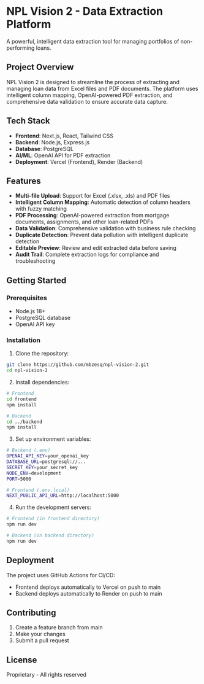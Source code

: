 # NPL Vision 2 - Data Extraction Platform

A powerful, intelligent data extraction tool for managing portfolios of non-performing loans.

## Project Overview

NPL Vision 2 is designed to streamline the process of extracting and managing loan data from Excel files and PDF documents. The platform uses intelligent column mapping, OpenAI-powered PDF extraction, and comprehensive data validation to ensure accurate data capture.

## Tech Stack

- **Frontend**: Next.js, React, Tailwind CSS
- **Backend**: Node.js, Express.js
- **Database**: PostgreSQL
- **AI/ML**: OpenAI API for PDF extraction
- **Deployment**: Vercel (Frontend), Render (Backend)

## Features

- **Multi-file Upload**: Support for Excel (.xlsx, .xls) and PDF files
- **Intelligent Column Mapping**: Automatic detection of column headers with fuzzy matching
- **PDF Processing**: OpenAI-powered extraction from mortgage documents, assignments, and other loan-related PDFs
- **Data Validation**: Comprehensive validation with business rule checking
- **Duplicate Detection**: Prevent data pollution with intelligent duplicate detection
- **Editable Preview**: Review and edit extracted data before saving
- **Audit Trail**: Complete extraction logs for compliance and troubleshooting

## Getting Started

### Prerequisites

- Node.js 18+
- PostgreSQL database
- OpenAI API key

### Installation

1. Clone the repository:
```bash
git clone https://github.com/mbzesq/npl-vision-2.git
cd npl-vision-2
```

2. Install dependencies:
```bash
# Frontend
cd frontend
npm install

# Backend
cd ../backend
npm install
```

3. Set up environment variables:
```bash
# Backend (.env)
OPENAI_API_KEY=your_openai_key
DATABASE_URL=postgresql://...
SECRET_KEY=your_secret_key
NODE_ENV=development
PORT=5000

# Frontend (.env.local)
NEXT_PUBLIC_API_URL=http://localhost:5000
```

4. Run the development servers:
```bash
# Frontend (in frontend directory)
npm run dev

# Backend (in backend directory)
npm run dev
```

## Deployment

The project uses GitHub Actions for CI/CD:
- Frontend deploys automatically to Vercel on push to main
- Backend deploys automatically to Render on push to main

## Contributing

1. Create a feature branch from main
2. Make your changes
3. Submit a pull request

## License

Proprietary - All rights reserved